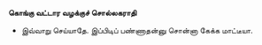 **கொங்கு வட்டார வழக்குச் சொல்லகராதி**
- இவ்வாறு செய்யாதே. இப்பிடிப் பண்ணாதன்னு சொன்னா கேக்க மாட்டீயா.

